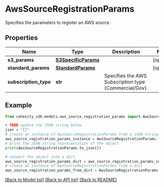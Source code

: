 # AwsSourceRegistrationParams

Specifies the paramaters to register an AWS source.

## Properties

Name | Type | Description | Notes
------------ | ------------- | ------------- | -------------
**s3_params** | [**S3SpecificParams**](S3SpecificParams.md) |  | [optional] 
**standard_params** | [**StandardParams**](StandardParams.md) |  | [optional] 
**subscription_type** | **str** | Specifies the AWS Subscription type (Commercial/Gov). | 

## Example

```python
from cohesity_sdk.models.aws_source_registration_params import AwsSourceRegistrationParams

# TODO update the JSON string below
json = "{}"
# create an instance of AwsSourceRegistrationParams from a JSON string
aws_source_registration_params_instance = AwsSourceRegistrationParams.from_json(json)
# print the JSON string representation of the object
print(AwsSourceRegistrationParams.to_json())

# convert the object into a dict
aws_source_registration_params_dict = aws_source_registration_params_instance.to_dict()
# create an instance of AwsSourceRegistrationParams from a dict
aws_source_registration_params_from_dict = AwsSourceRegistrationParams.from_dict(aws_source_registration_params_dict)
```
[[Back to Model list]](../README.md#documentation-for-models) [[Back to API list]](../README.md#documentation-for-api-endpoints) [[Back to README]](../README.md)


